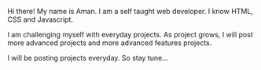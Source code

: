 Hi there! 
My name is Aman. I am a self taught web developer. I know HTML, CSS and Javascript.

I am challenging myself with everyday projects. As project grows, I will post more advanced projects and more advanced features projects.

I will be posting projects everyday. So stay tune...
